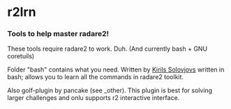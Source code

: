 # r2lrn

### Tools to help master radare2!
These tools require radare2 to work. Duh. (And currently bash + GNU coretuils)

Folder "bash" contains what you need. Written by [Kirils Solovjovs](https://twitter.com/KirilsSolovjovs/) written in bash; allows you to learn all the commands in radare2 toolkit.



Also golf-plugin by pancake (see _other). This plugin is best for solving larger challenges and onlu supports r2 interactive interface.

